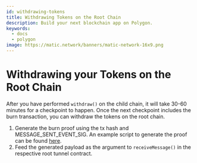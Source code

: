 ```yaml
---
id: withdrawing-tokens
title: Withdrawing Tokens on the Root Chain
description: Build your next blockchain app on Polygon.
keywords:
  - docs
  - polygon
image: https://matic.network/banners/matic-network-16x9.png
---
```


# Withdrawing your Tokens on the Root Chain

After you have performed `withdraw()` on the child chain, it will take 30-60 minutes for a checkpoint to happen. Once the next checkpoint includes the burn transaction, you can withdraw the tokens on the root chain.

1. Generate the burn proof using the tx hash and MESSAGE_SENT_EVENT_SIG. An example script to generate the proof can be found [here](https://gist.github.com/QEDK/62c4503d9a6a4bc57c491ee09376d71a).
2. Feed the generated payload as the argument to `receiveMessage()` in the respective root tunnel contract.